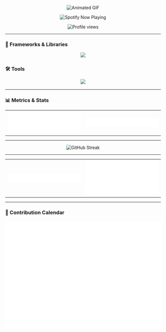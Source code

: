 <!-- GIF -->
<p align="center">
  <img src="https://github.com/Anmol-Baranwal/Cool-GIFs-For-GitHub/assets/74038190/0c7eb6ed-663b-4ce4-bfbd-18239a38ba1b" width="500" alt="Animated GIF" />
</p>

<!-- Spotify -->
<p align="center">
  <img src="https://spotify-github-profile.kittinanx.com/api/view.svg?uid=a3xpnru6loal4xlmxwvfq6u1t&cover_image=true&theme=novatorem&show_offline=true&background_color=121212&interchange=true&bar_color=53b14f&bar_color_cover=true" alt="Spotify Now Playing" />
</p>

<!-- Profile Views -->
<p align="center">
  <img src="https://komarev.com/ghpvc/?username=LuisFelipePoma&label=Profile%20views&color=0e75b6&style=flat" alt="Profile views" />
</p>

---

### 🚀 Frameworks & Libraries
<p align="center">
  <img src="https://skillicons.dev/icons?i=react,angular,astro,tailwind,d3,flutter,nodejs,flask,spring,dotnet,go,tensorflow,pytorch,postgresql,mongodb" />
</p>

### 🛠 Tools
<p align="center">
  <img src="https://skillicons.dev/icons?i=git,docker,kubernetes,aws,azure,linux,windows,bash,vscode,visualstudio,figma,postman" />
</p>

---

### 📊 Metrics & Stats

<table align="center">
  <tr>
    <td align="center" width="50%">
      <img src="/metrics.plugin.languages.details.svg" alt="Languages Metrics" width="400" />
    </td>
    <td align="center" width="50%">
      <img src="/metrics.plugin.code.svg" alt="Code Metrics" width="750" />
    </td>
  </tr>
</table>

---

<div align="center">
  <img src="https://streak-stats.demolab.com?user=LuisFelipePoma&theme=dark-minimalist&hide_border=true&stroke=EBEBEB&background=90%2C17140F00%2C2C5D6C" alt="GitHub Streak" />
</div>

---

<table align="center">
  <tr>
    <td align="center">
      <img src="/metrics.plugin.achievements.compact.svg" alt="Achievements" width="550" />
    </td>
    <td align="center">
      <img src="/metrics.plugin.wakatime.svg" alt="Wakatime Stats" width="550" />
    </td>
  </tr>
</table>

---

### 📅 Contribution Calendar
<p align="center">
  <img src="/metrics.plugin.isocalendar.fullyear.svg" alt="Contribution Calendar" width="550" />
</p>
